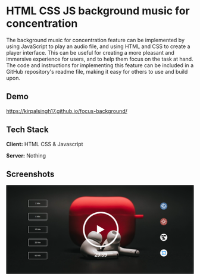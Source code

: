 
# HTML CSS JS background music for concentration

The background music for concentration feature can be implemented by using JavaScript to play an audio file, and using HTML and CSS to create a player interface. This can be useful for creating a more pleasant and immersive experience for users, and to help them focus on the task at hand. The code and instructions for implementing this feature can be included in a GitHub repository's readme file, making it easy for others to use and build upon.
## Demo

https://kirpalsingh17.github.io/focus-background/


## Tech Stack

**Client:** HTML CSS & Javascript

**Server:** Nothing


## Screenshots

![App Screenshot](https://github.com/kirpalsingh17/focus-background/blob/main/images/primary-screenshot.png?raw=true)

